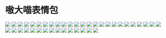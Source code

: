 # 嗷大喵表情包

![](https://cdn.jsdelivr.net/gh/2x-ercha/twikoo-magic@master/image/aodamiao/01.gif)
![](https://cdn.jsdelivr.net/gh/2x-ercha/twikoo-magic@master/image/aodamiao/02.gif)
![](https://cdn.jsdelivr.net/gh/2x-ercha/twikoo-magic@master/image/aodamiao/03.gif)
![](https://cdn.jsdelivr.net/gh/2x-ercha/twikoo-magic@master/image/aodamiao/04.gif)
![](https://cdn.jsdelivr.net/gh/2x-ercha/twikoo-magic@master/image/aodamiao/05.gif)
![](https://cdn.jsdelivr.net/gh/2x-ercha/twikoo-magic@master/image/aodamiao/06.gif)
![](https://cdn.jsdelivr.net/gh/2x-ercha/twikoo-magic@master/image/aodamiao/07.gif)
![](https://cdn.jsdelivr.net/gh/2x-ercha/twikoo-magic@master/image/aodamiao/08.gif)
![](https://cdn.jsdelivr.net/gh/2x-ercha/twikoo-magic@master/image/aodamiao/09.gif)
![](https://cdn.jsdelivr.net/gh/2x-ercha/twikoo-magic@master/image/aodamiao/10.gif)
![](https://cdn.jsdelivr.net/gh/2x-ercha/twikoo-magic@master/image/aodamiao/11.gif)
![](https://cdn.jsdelivr.net/gh/2x-ercha/twikoo-magic@master/image/aodamiao/12.gif)
![](https://cdn.jsdelivr.net/gh/2x-ercha/twikoo-magic@master/image/aodamiao/13.gif)
![](https://cdn.jsdelivr.net/gh/2x-ercha/twikoo-magic@master/image/aodamiao/14.gif)
![](https://cdn.jsdelivr.net/gh/2x-ercha/twikoo-magic@master/image/aodamiao/15.gif)
![](https://cdn.jsdelivr.net/gh/2x-ercha/twikoo-magic@master/image/aodamiao/16.gif)
![](https://cdn.jsdelivr.net/gh/2x-ercha/twikoo-magic@master/image/aodamiao/17.gif)
![](https://cdn.jsdelivr.net/gh/2x-ercha/twikoo-magic@master/image/aodamiao/18.gif)
![](https://cdn.jsdelivr.net/gh/2x-ercha/twikoo-magic@master/image/aodamiao/19.gif)
![](https://cdn.jsdelivr.net/gh/2x-ercha/twikoo-magic@master/image/aodamiao/20.gif)
![](https://cdn.jsdelivr.net/gh/2x-ercha/twikoo-magic@master/image/aodamiao/21.gif)
![](https://cdn.jsdelivr.net/gh/2x-ercha/twikoo-magic@master/image/aodamiao/22.gif)
![](https://cdn.jsdelivr.net/gh/2x-ercha/twikoo-magic@master/image/aodamiao/23.gif)
![](https://cdn.jsdelivr.net/gh/2x-ercha/twikoo-magic@master/image/aodamiao/24.gif)
![](https://cdn.jsdelivr.net/gh/2x-ercha/twikoo-magic@master/image/aodamiao/25.gif)
![](https://cdn.jsdelivr.net/gh/2x-ercha/twikoo-magic@master/image/aodamiao/26.gif)
![](https://cdn.jsdelivr.net/gh/2x-ercha/twikoo-magic@master/image/aodamiao/27.gif)
![](https://cdn.jsdelivr.net/gh/2x-ercha/twikoo-magic@master/image/aodamiao/28.gif)
![](https://cdn.jsdelivr.net/gh/2x-ercha/twikoo-magic@master/image/aodamiao/29.gif)
![](https://cdn.jsdelivr.net/gh/2x-ercha/twikoo-magic@master/image/aodamiao/30.gif)
![](https://cdn.jsdelivr.net/gh/2x-ercha/twikoo-magic@master/image/aodamiao/31.gif)
![](https://cdn.jsdelivr.net/gh/2x-ercha/twikoo-magic@master/image/aodamiao/32.gif)
![](https://cdn.jsdelivr.net/gh/2x-ercha/twikoo-magic@master/image/aodamiao/33.gif)
![](https://cdn.jsdelivr.net/gh/2x-ercha/twikoo-magic@master/image/aodamiao/34.gif)
![](https://cdn.jsdelivr.net/gh/2x-ercha/twikoo-magic@master/image/aodamiao/35.gif)
![](https://cdn.jsdelivr.net/gh/2x-ercha/twikoo-magic@master/image/aodamiao/36.gif)
![](https://cdn.jsdelivr.net/gh/2x-ercha/twikoo-magic/image/aodamiao/37.gif)
![](https://cdn.jsdelivr.net/gh/2x-ercha/twikoo-magic/image/aodamiao/38.gif)
![](https://cdn.jsdelivr.net/gh/2x-ercha/twikoo-magic/image/aodamiao/39.gif)
![](https://cdn.jsdelivr.net/gh/2x-ercha/twikoo-magic/image/aodamiao/40.gif)
